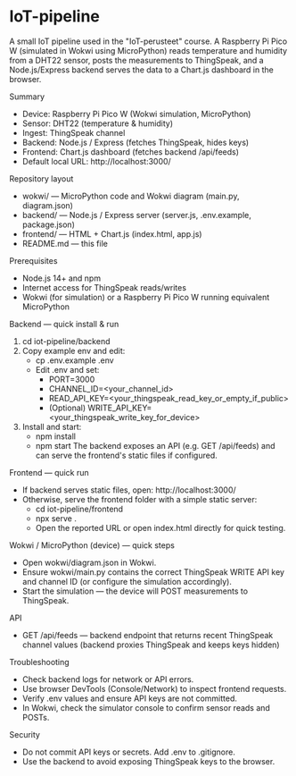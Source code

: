 # IoT-pipeline

A small IoT pipeline used in the "IoT-perusteet" course. A Raspberry Pi Pico W (simulated in Wokwi using MicroPython) reads temperature and humidity from a DHT22 sensor, posts the measurements to ThingSpeak, and a Node.js/Express backend serves the data to a Chart.js dashboard in the browser.

Summary
- Device: Raspberry Pi Pico W (Wokwi simulation, MicroPython)
- Sensor: DHT22 (temperature & humidity)
- Ingest: ThingSpeak channel
- Backend: Node.js / Express (fetches ThingSpeak, hides keys)
- Frontend: Chart.js dashboard (fetches backend /api/feeds)
- Default local URL: http://localhost:3000/

Repository layout
- wokwi/ — MicroPython code and Wokwi diagram (main.py, diagram.json)
- backend/ — Node.js / Express server (server.js, .env.example, package.json)
- frontend/ — HTML + Chart.js (index.html, app.js)
- README.md — this file

Prerequisites
- Node.js 14+ and npm
- Internet access for ThingSpeak reads/writes
- Wokwi (for simulation) or a Raspberry Pi Pico W running equivalent MicroPython

Backend — quick install & run
1. cd iot-pipeline/backend
2. Copy example env and edit:
   - cp .env.example .env
   - Edit .env and set:
     - PORT=3000
     - CHANNEL_ID=<your_channel_id>
     - READ_API_KEY=<your_thingspeak_read_key_or_empty_if_public>
     - (Optional) WRITE_API_KEY=<your_thingspeak_write_key_for_device>
3. Install and start:
   - npm install
   - npm start
The backend exposes an API (e.g. GET /api/feeds) and can serve the frontend's static files if configured.

Frontend — quick run
- If backend serves static files, open: http://localhost:3000/
- Otherwise, serve the frontend folder with a simple static server:
  - cd iot-pipeline/frontend
  - npx serve .
  - Open the reported URL or open index.html directly for quick testing.

Wokwi / MicroPython (device) — quick steps
- Open wokwi/diagram.json in Wokwi.
- Ensure wokwi/main.py contains the correct ThingSpeak WRITE API key and channel ID (or configure the simulation accordingly).
- Start the simulation — the device will POST measurements to ThingSpeak.

API
- GET /api/feeds — backend endpoint that returns recent ThingSpeak channel values (backend proxies ThingSpeak and keeps keys hidden)

Troubleshooting
- Check backend logs for network or API errors.
- Use browser DevTools (Console/Network) to inspect frontend requests.
- Verify .env values and ensure API keys are not committed.
- In Wokwi, check the simulator console to confirm sensor reads and POSTs.

Security
- Do not commit API keys or secrets. Add .env to .gitignore.
- Use the backend to avoid exposing ThingSpeak keys to the browser.
